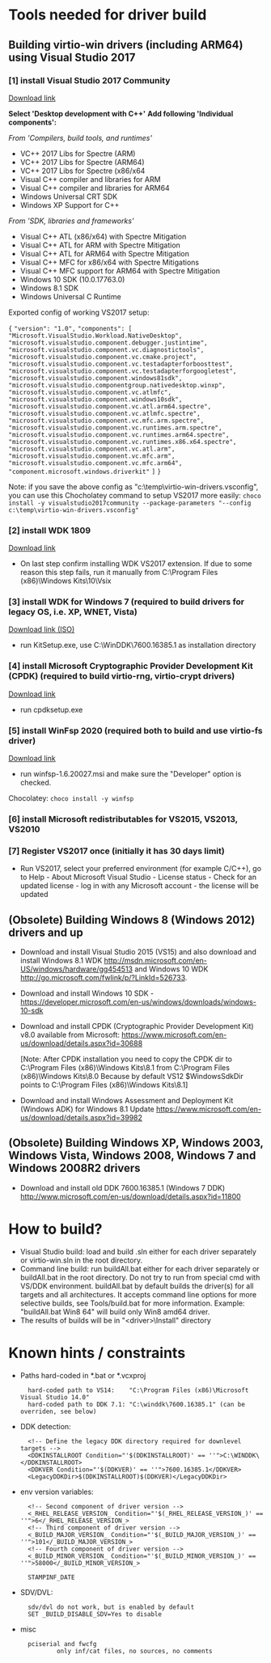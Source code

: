 # Tools needed for driver build

## Building virtio-win drivers (including ARM64) using Visual Studio 2017

### [1] install Visual Studio 2017 Community
[Download link](https://visualstudio.microsoft.com/thank-you-downloading-visual-studio/?sku=Community&rel=15)

**Select 'Desktop development with C++'**
**Add following 'Individual components':**

_From 'Compilers, build tools, and runtimes'_

* VC++ 2017 Libs for Spectre (ARM)
* VC++ 2017 Libs for Spectre (ARM64)
* VC++ 2017 Libs for Spectre (x86/x64
* Visual C++ compiler and libraries for ARM
* Visual C++ compiler and libraries for ARM64
* Windows Universal CRT SDK 
* Windows XP Support for C++

_From 'SDK, libraries and frameworks'_

* Visual C++ ATL (x86/x64) with Spectre Mitigation
* Visual C++ ATL for ARM with Spectre Mitigation
* Visual C++ ATL for ARM64 with Spectre Mitigation
* Visual C++ MFC for x86/x64 with Spectre Mitigations
* Visual C++ MFC support for ARM64 with Spectre Mitigation
* Windows 10 SDK (10.0.17763.0)
* Windows 8.1 SDK
* Windows Universal C Runtime

Exported config of working VS2017 setup:

`{`
	`"version": "1.0",`
	`"components": [`
		`"Microsoft.VisualStudio.Workload.NativeDesktop",`
		`"microsoft.visualstudio.component.debugger.justintime",`
		`"microsoft.visualstudio.component.vc.diagnostictools",`
		`"microsoft.visualstudio.component.vc.cmake.project",`
		`"microsoft.visualstudio.component.vc.testadapterforboosttest",`
		`"microsoft.visualstudio.component.vc.testadapterforgoogletest",`
		`"microsoft.visualstudio.component.windows81sdk",`
		`"microsoft.visualstudio.componentgroup.nativedesktop.winxp",`
		`"microsoft.visualstudio.component.vc.atlmfc",`
		`"microsoft.visualstudio.component.windows10sdk",`
		`"microsoft.visualstudio.component.vc.atl.arm64.spectre",`
		`"microsoft.visualstudio.component.vc.atlmfc.spectre",`
		`"microsoft.visualstudio.component.vc.mfc.arm.spectre",`
		`"microsoft.visualstudio.component.vc.runtimes.arm.spectre",`
		`"microsoft.visualstudio.component.vc.runtimes.arm64.spectre",`
		`"microsoft.visualstudio.component.vc.runtimes.x86.x64.spectre",`
		`"microsoft.visualstudio.component.vc.atl.arm",`
		`"microsoft.visualstudio.component.vc.mfc.arm",`
		`"microsoft.visualstudio.component.vc.mfc.arm64",`
		`"component.microsoft.windows.driverkit"`
	`]`
`}`

Note: if you save the above config as "c:\temp\virtio-win-drivers.vsconfig", you can use this Chocholatey command to setup VS2017 more easily:
`choco install -y visualstudio2017community --package-parameters "--config c:\temp\virtio-win-drivers.vsconfig"`

### [2] install WDK 1809
[Download link](https://go.microsoft.com/fwlink/?linkid=2026156)
* On last step confirm installing WDK VS2017 extension. If due to some reason this step fails, run it manually from C:\Program Files (x86)\Windows Kits\10\Vsix

### [3] install WDK for Windows 7 (required to build drivers for legacy OS, i.e. XP, WNET, Vista)
[Download link (ISO)](https://download.microsoft.com/download/4/A/2/4A25C7D5-EFBE-4182-B6A9-AE6850409A78/GRMWDK_EN_7600_1.ISO)
* run KitSetup.exe, use C:\WinDDK\7600.16385.1 as installation directory

### [4] install Microsoft Cryptographic Provider Development Kit (CPDK) (required to build virtio-rng, virtio-crypt drivers)
[Download link](https://download.microsoft.com/download/1/7/6/176909B0-50F2-4DF3-B29B-830A17EA7E38/CPDK_RELEASE_UPDATE/cpdksetup.exe)
* run cpdksetup.exe

### [5] install WinFsp 2020 (required both to build and use virtio-fs driver)

[Download link](https://github.com/billziss-gh/winfsp/releases/download/v1.6/winfsp-1.6.20027.msi)

* run winfsp-1.6.20027.msi and make sure the "Developer" option is checked.

Chocolatey: `choco install -y winfsp`

### [6] install Microsoft redistributables for VS2015, VS2013, VS2010

### [7] Register VS2017 once (initially it has 30 days limit)
* Run VS2017, select your preferred environment (for example C/C++), go to Help - About Microsoft Visual Studio - License status - Check for an updated license - log in with any Microsoft account - the license will be updated

## (Obsolete) Building Windows 8 (Windows 2012) drivers and up

* Download and install Visual Studio 2015 (VS15) 
and also download and install Windows 8.1 WDK http://msdn.microsoft.com/en-US/windows/hardware/gg454513 and Windows 10 WDK http://go.microsoft.com/fwlink/p/?LinkId=526733. 

* Download and install Windows 10 SDK - https://developer.microsoft.com/en-us/windows/downloads/windows-10-sdk

* Download and install CPDK (Cryptographic Provider Development Kit) v8.0 available from Microsoft:
https://www.microsoft.com/en-us/download/details.aspx?id=30688

    [Note: After CPDK installation you need to copy the CPDK dir
    to C:\Program Files (x86)\Windows Kits\8.1 from C:\Program Files (x86)\Windows Kits\8.0
    Because by default VS12 $WindowsSdkDir points to C:\Program Files (x86)\Windows Kits\8.1]

* Download and install Windows Assessment and Deployment Kit (Windows ADK) for Windows 8.1 Update
https://www.microsoft.com/en-us/download/details.aspx?id=39982

## (Obsolete) Building Windows XP, Windows 2003, Windows Vista, Windows 2008, Windows 7 and Windows 2008R2 drivers

* Download and install old DDK 7600.16385.1 (Windows 7 DDK) 
http://www.microsoft.com/en-us/download/details.aspx?id=11800

# How to build?

* Visual Studio build: load and build .sln either for each driver separately or virtio-win.sln in the root directory.
* Command line build: run buildAll.bat either for each driver separately or buildAll.bat in the root directory. Do not try to run from special cmd with VS/DDK environment. buildAll.bat by default builds the driver(s) for all targets and all architectures. It accepts command line options for more selective builds, see Tools/build.bat for more information. Example: "buildAll.bat Win8 64" will build only Win8 amd64 driver.
* The results of builds will be in "&lt;driver&gt;\Install" directory

# Known hints / constraints

* Paths hard-coded in *.bat or *.vcxproj

        hard-coded path to VS14:    "C:\Program Files (x86)\Microsoft Visual Studio 14.0"
        hard-coded path to DDK 7.1: "C:\winddk\7600.16385.1" (can be overriden, see below)

* DDK detection:

        <!-- Define the legacy DDK directory required for downlevel targets -->
        <DDKINSTALLROOT Condition="'$(DDKINSTALLROOT)' == ''">C:\WINDDK\</DDKINSTALLROOT>
        <DDKVER Condition="'$(DDKVER)' == ''">7600.16385.1</DDKVER>
        <LegacyDDKDir>$(DDKINSTALLROOT)$(DDKVER)</LegacyDDKDir>

* env version variables:

        <!-- Second component of driver version -->
        <_RHEL_RELEASE_VERSION_ Condition="'$(_RHEL_RELEASE_VERSION_)' == ''">6</_RHEL_RELEASE_VERSION_>
        <!-- Third component of driver version -->
        <_BUILD_MAJOR_VERSION_ Condition="'$(_BUILD_MAJOR_VERSION_)' == ''">101</_BUILD_MAJOR_VERSION_>
        <!-- Fourth component of driver version -->
        <_BUILD_MINOR_VERSION_ Condition="'$(_BUILD_MINOR_VERSION_)' == ''">58000</_BUILD_MINOR_VERSION_>
        
        STAMPINF_DATE

* SDV/DVL:

        sdv/dvl do not work, but is enabled by default
        SET _BUILD_DISABLE_SDV=Yes to disable

* misc

        pciserial and fwcfg
                only inf/cat files, no sources, no comments